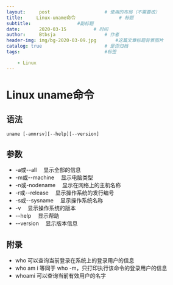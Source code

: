 ```yaml
---
layout:     post   				    # 使用的布局（不需要改）
title:     Linux-uname命令			    # 标题 
subtitle:                 #副标题
date:       2020-03-15			# 时间
author:     Btbsja					# 作者
header-img: img/bg-2020-03-09.jpg 	    #这篇文章标题背景图片
catalog: true 						# 是否归档
tags:								#标签

    - Linux
---
```


# Linux uname命令

## 语法

```
uname [-amnrsv][--help][--version]
```

## 参数

- -a或--all 　显示全部的信息
- -m或--machine 　显示电脑类型
- -n或-nodename 　显示在网络上的主机名称
- -r或--release 　显示操作系统的发行编号
- -s或--sysname 　显示操作系统名称
- -v 　显示操作系统的版本
- --help 　显示帮助
- --version 　显示版本信息

## 附录

- who 可以查询当前登录在系统上的登录用户的信息
- who am i 等同于 who -m，只打印执行该命令的登录用户的信息
- whoami 可以查询当前有效用户的名字